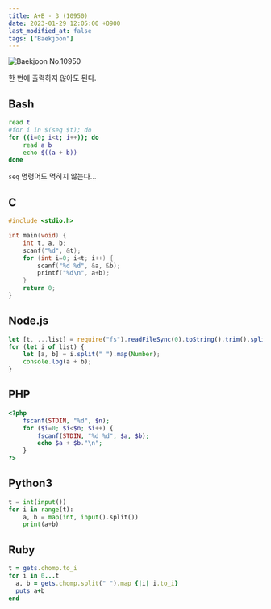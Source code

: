 ```yaml
---
title: A+B - 3 (10950)
date: 2023-01-29 12:05:00 +0900
last_modified_at: false
tags: ["Baekjoon"]
---
```


![Baekjoon No.10950](https://cdn.jsdelivr.net/gh/kimzuni/cdn/blog/baekjoon-10950.png)

한 번에 출력하지 않아도 된다.

## Bash

```bash
read t
#for i in $(seq $t); do
for ((i=0; i<t; i++)); do
	read a b
	echo $((a + b))
done
```

`seq` 명령어도 먹히지 않는다...

## C

```c
#include <stdio.h>

int main(void) {
	int t, a, b;
	scanf("%d", &t);
	for (int i=0; i<t; i++) {
		scanf("%d %d", &a, &b);
		printf("%d\n", a+b);
	}
	return 0;
}
```

## Node.js

```javascript
let [t, ...list] = require("fs").readFileSync(0).toString().trim().split("\n");
for (let i of list) {
	let [a, b] = i.split(" ").map(Number);
	console.log(a + b);
}
```

## PHP

```php
<?php
	fscanf(STDIN, "%d", $n);
	for ($i=0; $i<$n; $i++) {
		fscanf(STDIN, "%d %d", $a, $b);
		echo $a + $b."\n";
	}
?>
```

## Python3

```python
t = int(input())
for i in range(t):
    a, b = map(int, input().split())
    print(a+b)
```

## Ruby

```ruby
t = gets.chomp.to_i
for i in 0...t
  a, b = gets.chomp.split(" ").map {|i| i.to_i}
  puts a+b
end
```
